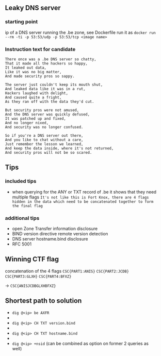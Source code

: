 ## Leaky DNS server

### starting point
ip of a DNS server running the .be zone, see Dockerfile
run it as `docker run --rm -ti -p 53:53/udp -p 53:53/tcp <image name>`

### Instruction text for candidate
```
There once was a .be DNS server so chatty,
That it made all the hackers so happy,
It leaked out data,
Like it was no big matter,
And made security pros so sappy.

The server just couldn't keep its mouth shut,
And leaked data like it was in a rut,
Hackers laughed with delight,
And caused quite a fright,
As they ran off with the data they'd cut.

But security pros were not amused,
And the DNS server was quickly defused,
It was patched up and fixed,
And no longer nixed,
And security was no longer confused.

So if you're a DNS server out there,
And you like to chat without a care,
Just remember the lesson we learned,
And keep the data inside, where it's not returned,
And security pros will not be so scared.
```

## Tips
### included tips
* when querying for the ANY or TXT record of <anything>.be it shows that they need multiple flags `It's not like this is Fort Knox, there are 4 flags hidden in the data which need to be concatenated together to form the final flag`

### additional tips
* open Zone Transfer information disclosure
* BIND version directive remote version detection
* DNS server hostname.bind disclosure
* RFC 5001

## Winning CTF flag
concatenation of the 4 flags
`CSC{PART1:ANIS}`
`CSC{PART2:JCDB}`
`CSC{PART3:GLXH}`
`CSC{PART4:BFXZ}`

-> `CSC{ANISJCDBGLXHBFXZ}`

## Shortest path to solution
* `dig @<ip> be AXFR`
* 
* `dig @<ip> CH TXT version.bind`
* 
* `dig @<ip> CH TXT hostname.bind`
* 
* `dig @<ip> +nsid` (can be combined as option on former 2 queries as well)
